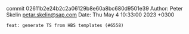 commit 02611b2e24b2c2a06129b8e60a8bc680d9501e39
Author: Peter Skelin <petar.skelin@sap.com>
Date:   Thu May 4 10:33:00 2023 +0300

    feat: generate TS from HBS templates (#6558)
